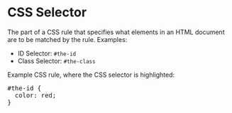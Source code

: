# CSS Selector

The part of a CSS rule that specifies what elements in an HTML
document are to be matched by the rule. Examples:

* ID Selector: `#the-id`
* Class Selector: `#the-class`

Example CSS rule, where the CSS selector is highlighted:

<pre>
<span class="highlight">#the-id</span> {
  color: red;
}
</pre>
